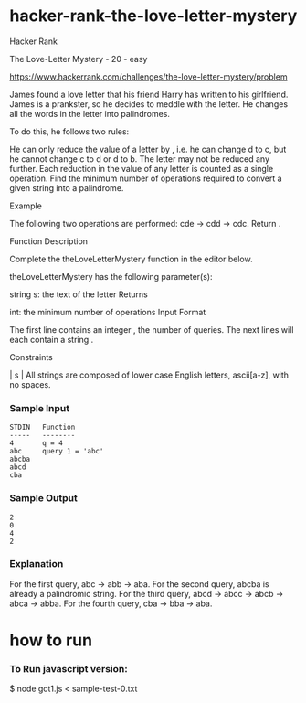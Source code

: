 # hacker-rank-the-love-letter-mystery

Hacker Rank

The Love-Letter Mystery - 20 - easy

https://www.hackerrank.com/challenges/the-love-letter-mystery/problem

James found a love letter that his friend Harry has written to his girlfriend. James is a prankster, so he decides to meddle with the letter. He changes all the words in the letter into palindromes.

To do this, he follows two rules:

He can only reduce the value of a letter by , i.e. he can change d to c, but he cannot change c to d or d to b.
The letter  may not be reduced any further.
Each reduction in the value of any letter is counted as a single operation. Find the minimum number of operations required to convert a given string into a palindrome.

Example

The following two operations are performed: cde → cdd → cdc. Return .

Function Description

Complete the theLoveLetterMystery function in the editor below.

theLoveLetterMystery has the following parameter(s):

string s: the text of the letter
Returns

int: the minimum number of operations
Input Format

The first line contains an integer , the number of queries.
The next  lines will each contain a string .

Constraints


 | s | 
All strings are composed of lower case English letters, ascii[a-z], with no spaces.

### **Sample Input**

```
STDIN   Function
-----   --------
4       q = 4
abc     query 1 = 'abc'
abcba
abcd
cba
```

### **Sample Output**

```
2
0
4
2
```

### **Explanation**

For the first query, abc → abb → aba.
For the second query, abcba is already a palindromic string.
For the third query, abcd → abcc → abcb → abca → abba.
For the fourth query, cba → bba → aba.


# how to run

### To Run javascript version:

$ node got1.js < sample-test-0.txt 
